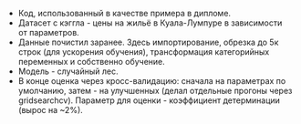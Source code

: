 - Код, использованный в качестве примера в дипломе.  
- Датасет с кэггла - цены на жильё в Куала-Лумпуре в зависимости от параметров.  
- Данные почистил заранее. Здесь импортирование, обрезка до 5к строк (для ускорения обучения), трансформация категорийных переменных и собственно обучение.  
- Модель - случайный лес.  
- В конце оценка через кросс-валидацию: сначала на параметрах по умолчанию, затем - на улучшенных (делал отдельные прогоны через gridsearchcv). Параметр для оценки - коэффициент детерминации (вырос на ~2%). 
